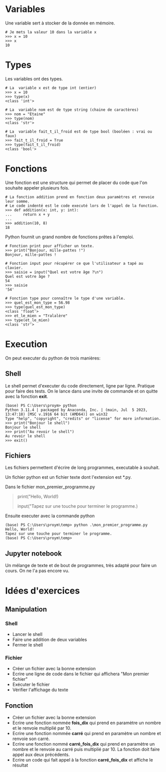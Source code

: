 # Variables

Une variable sert à stocker de la donnée en mémoire.

````
# Je mets la valeur 10 dans la variable x
>>> x = 10
>>> x
10
````

# Types

Les variables ont des types.

````
# La  variable x est de type int (entier)
>>> x = 10
>>> type(x)
<class 'int'>

# La  variable nom est de type string (chaine de caractères)
>>> nom = "Etaine"
>>> type(nom)
<class 'str'>

# La  variable fait_t_il_froid est de type bool (booléen : vrai ou faux)
>>> fait_t_il_froid = True
>>> type(fait_t_il_froid)
<class 'bool'>

````

# Fonctions

Une fonction est une structure qui permet de placer du code que l'on souhaite appeler plusieurs fois.

````
# La fonction addition prend en fonction deux paramètres et renvoie leur somme.
# Le code indenté est le code executé lors de l'appel de la fonction.
>>> def addition(x: int, y: int):
...     return x + y
...
>>> addition(10, 8)
18
````

Python fournit un grand nombre de fonctions prêtes à l'emploi.

````
# Fonction print pour afficher un texte.
>>> print("Bonjour, mille-pattes !")
Bonjour, mille-pattes !

# Fonction input pour récupérer ce que l'utilisateur a tapé au clavier.
>>> saisie = input("Quel est votre âge ?\n")
Quel est votre âge ?
54
>>> saisie
'54'

# Fonction type pour connaître le type d'une variable.
>>> quel_est_mon_type = 56.98
>>> type(quel_est_mon_type)
<class 'float'>
>>> et_le_mien = "Tralalère"
>>> type(et_le_mien)
<class 'str'>
````

# Execution

On peut executer du python de trois manières:

## Shell

Le shell permet d'executer du code directement, ligne par ligne. Pratique pour faire des tests. On le lance dans une invite de commande et on quitte avec la fonction **exit**.
````
(base) PS C:\Users\proym> python
Python 3.11.4 | packaged by Anaconda, Inc. | (main, Jul  5 2023, 13:47:18) [MSC v.1916 64 bit (AMD64)] on win32
Type "help", "copyright", "credits" or "license" for more information.
>>> print("Bonjour le shell")
Bonjour le shell
>>> print("Au revoir le shell")
Au revoir le shell
>>> exit()
````

## Fichiers

Les fichiers permettent d'écrire de long programmes, executable à souhait.

Un fichier python est un fichier texte dont l'extension est *.py.

Dans le fichier mon_premier_programme.py
> print("Hello, World!)
>
> input("Tapez sur une touche pour terminer le programme.)

Ensuite executer avec la commande python

````
(base) PS C:\Users\proym\temp> python .\mon_premier_programme.py
Hello, World!
Tapez sur une touche pour terminer le programme.
(base) PS C:\Users\proym\temp>
````

## Jupyter notebook

Un mélange de texte et de bout de programmes, très adapté pour faire un cours. On ne l'a pas encore vu.

# Idées d'exercices

## Manipulation
### Shell
- Lancer le shell
- Faire une addition de deux variables
- Fermer le shell
### Fichier
- Créer un fichier avec la bonne extension
- Ecrire une ligne de code dans le fichier qui affichera "Mon premier fichier"
- Exécuter le fichier
- Vérifier l'affichage du texte
## Fonction
- Créer un fichier avec la bonne extension
- Ecrire une fonction nommée **fois_dix** qui prend en paramètre un nombre et le renvoie multiplié par 10.
- Ecrire une fonction nommée **carré** qui prend en paramètre un nombre et renvoie son carré.
- Ecrire une fonction nommé **carré_fois_dix** qui prend en paramètre un nombre et le renvoie au carré puis multiplié par 10. La fonction doit faire appel aux deux précédents.
- Ecrire un code qui fait appel à la fonction **carré_fois_dix** et affiche le résultat









